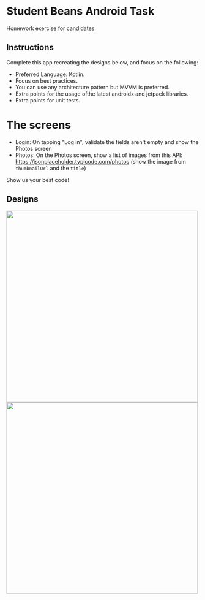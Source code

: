 # Student Beans Android Task

Homework exercise for candidates.

## Instructions

Complete this app recreating the designs below, and focus on the following:

 - Preferred Language: Kotlin.
 - Focus on best practices.
 - You can use any architecture pattern but MVVM is preferred.
 - Extra points for the usage ofthe latest androidx and jetpack libraries.
 - Extra points for unit tests.
 
 # The screens
 - Login: On tapping "Log in", validate the fields aren't empty and show the Photos screen
 - Photos: On the Photos screen, show a list of images from this API: https://jsonplaceholder.typicode.com/photos (show the image from `thumbnailUrl` and the `title`)

 Show us your best code!

## Designs

<img src="Login.png" width="500"> <img src="Photos.png" width="500">
